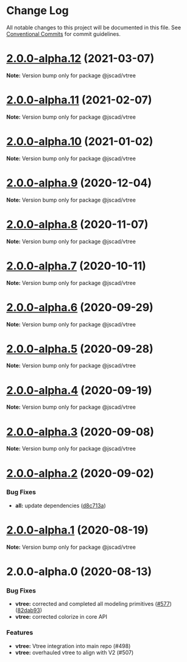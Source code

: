 # Change Log

All notable changes to this project will be documented in this file.
See [Conventional Commits](https://conventionalcommits.org) for commit guidelines.

# [2.0.0-alpha.12](https://github.com/jscad/OpenJSCAD.org/compare/@jscad/vtree@2.0.0-alpha.11...@jscad/vtree@2.0.0-alpha.12) (2021-03-07)

**Note:** Version bump only for package @jscad/vtree





# [2.0.0-alpha.11](https://github.com/jscad/OpenJSCAD.org/compare/@jscad/vtree@2.0.0-alpha.10...@jscad/vtree@2.0.0-alpha.11) (2021-02-07)

**Note:** Version bump only for package @jscad/vtree





# [2.0.0-alpha.10](https://github.com/jscad/OpenJSCAD.org/compare/@jscad/vtree@2.0.0-alpha.9...@jscad/vtree@2.0.0-alpha.10) (2021-01-02)

**Note:** Version bump only for package @jscad/vtree





# [2.0.0-alpha.9](https://github.com/jscad/OpenJSCAD.org/compare/@jscad/vtree@2.0.0-alpha.8...@jscad/vtree@2.0.0-alpha.9) (2020-12-04)

**Note:** Version bump only for package @jscad/vtree





# [2.0.0-alpha.8](https://github.com/jscad/OpenJSCAD.org/compare/@jscad/vtree@2.0.0-alpha.7...@jscad/vtree@2.0.0-alpha.8) (2020-11-07)

**Note:** Version bump only for package @jscad/vtree





# [2.0.0-alpha.7](https://github.com/jscad/OpenJSCAD.org/compare/@jscad/vtree@2.0.0-alpha.6...@jscad/vtree@2.0.0-alpha.7) (2020-10-11)

**Note:** Version bump only for package @jscad/vtree





# [2.0.0-alpha.6](https://github.com/jscad/OpenJSCAD.org/compare/@jscad/vtree@2.0.0-alpha.5...@jscad/vtree@2.0.0-alpha.6) (2020-09-29)

**Note:** Version bump only for package @jscad/vtree





# [2.0.0-alpha.5](https://github.com/jscad/OpenJSCAD.org/compare/@jscad/vtree@2.0.0-alpha.4...@jscad/vtree@2.0.0-alpha.5) (2020-09-28)

**Note:** Version bump only for package @jscad/vtree





# [2.0.0-alpha.4](https://github.com/jscad/OpenJSCAD.org/compare/@jscad/vtree@2.0.0-alpha.3...@jscad/vtree@2.0.0-alpha.4) (2020-09-19)

**Note:** Version bump only for package @jscad/vtree





# [2.0.0-alpha.3](https://github.com/jscad/OpenJSCAD.org/compare/@jscad/vtree@2.0.0-alpha.2...@jscad/vtree@2.0.0-alpha.3) (2020-09-08)

**Note:** Version bump only for package @jscad/vtree





# [2.0.0-alpha.2](https://github.com/jscad/OpenJSCAD.org/compare/@jscad/vtree@2.0.0-alpha.1...@jscad/vtree@2.0.0-alpha.2) (2020-09-02)


### Bug Fixes

* **all:** update dependencies ([d8c713a](https://github.com/jscad/OpenJSCAD.org/commit/d8c713a933b97a6d179ed3d3e923e188e334f99e))





# [2.0.0-alpha.1](https://github.com/jscad/OpenJSCAD.org/compare/@jscad/vtree@2.0.0-alpha.0...@jscad/vtree@2.0.0-alpha.1) (2020-08-19)

**Note:** Version bump only for package @jscad/vtree





# 2.0.0-alpha.0 (2020-08-13)


### Bug Fixes

* **vtree:** corrected and completed all modeling primitives ([#577](https://github.com/jscad/OpenJSCAD.org/issues/577)) ([82dab93](https://github.com/jscad/OpenJSCAD.org/commit/82dab93e8ad0d71a325a6ce6dfac5ce19a095984))
* **vtree:** corrected colorize in core API


### Features

* **vtree:** Vtree integration into main repo (#498)
* **vtree:** overhauled vtree to align with V2 (#507)
